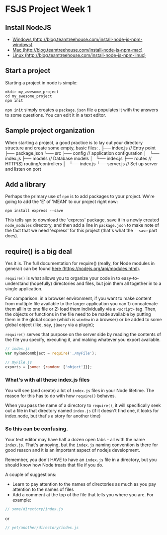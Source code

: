 # FSJS Project Week 1

## Install NodeJS

- [Windows (http://blog.teamtreehouse.com/install-node-js-npm-windows)](http://blog.teamtreehouse.com/install-node-js-npm-windows)
- [Mac (http://blog.teamtreehouse.com/install-node-js-npm-mac)](http://blog.teamtreehouse.com/install-node-js-npm-mac)
- [Linux (http://blog.teamtreehouse.com/install-node-js-npm-linux)](http://blog.teamtreehouse.com/install-node-js-npm-linux)

## Start a project
Starting a project in node is simple:
```
mkdir my_awesome_project
cd my_awesome_project
npm init
```

`npm init` simply creates a `package.json` file a populates it with the answers to some questions.  You can edit it in a text editor.

## Sample project organization
When starting a project, a good practice is to lay out your directory structure and create some empty, basic files:
.
├── index.js          // Entry point
├── package.json
└── src
    ├── config        // application configuration
    │   └── index.js
    ├── models        // Database models
    │   └── index.js
    ├── routes        // HTTP(S) routing/controllers
    │   └── index.js
    └── server.js     // Set up server and listen on port

## Add a library
Perhaps the primary use of `npm` is to add packages to your project.  We're going to add the 'E' of 'MEAN' to our project right now:

```
npm install express --save
```

This tells `npm` to download the 'express' package, save it in a newly created `node_modules` directory, and then add a line in `package.json` to make note of the fact that we need 'express' for this project (that's what the `--save` part does).

## require() is a big deal
Yes it is.  The full documentation for require() (really, for Node modules in general) can be found [here (https://nodejs.org/api/modules.html)](https://nodejs.org/api/modules.html).

`require()` is what allows you to organize your code in to easy-to-understand (hopefully) directories and files, but join them all together in to a single application.

For comparison: in a browser environment, if you want to make content from multiple file available to the larger application you can 1) concatenate them all in to one file or 2) load them individually via a `<script>` tag.  Then, the objects or functions in the file need to be made available by putting them in the global scope (which is `window` in a browser) or be added to some global object (like, say, `jQuery` via a plugin);

`require()` serves that purpose on the server side by reading the contents of the file you specify, executing it, and making whatever you export available.
```javascript
// index.js
var myRandomObject = require('./myFile');

// myFile.js
exports = {some: {random: ['object']}};
```

### What's with all these index.js files
You will see (and create) a lot of `index.js` files in your Node lifetime.  The reason for this has to do with how `require()` behaves.

When you pass the name of a directory to `require()`, it will specifically seek out a file in that directory named `index.js` (if it doesn't find one, it looks for index.node, but that's a story for another time)


### So this can be confusing.
Your text editor may have half a dozen open tabs - all with the name `index.js`. That's annoying, but the `index.js` naming convention is there for good reason and it is an important aspect of nodejs development.

Remember, you don't HAVE to have an `index.js` file in a directory, but you should know how Node treats that file if you do.

A couple of suggestions:
- Learn to pay attention to the names of directories as much as you pay attention to the names of files
- Add a comment at the top of the file that tells you where you are.  For example:
```javascript
// some/directory/index.js
```
or
```javascript
// yet/another/directory/index.js
```
